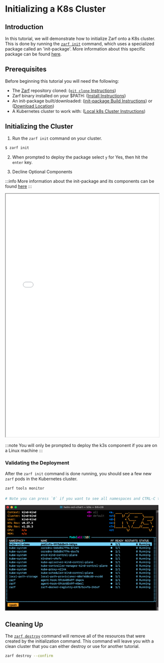 # Initializing a K8s Cluster

## Introduction

In this tutorial, we will demonstrate how to initialize Zarf onto a K8s cluster. This is done by running the [`zarf init`](../2-the-zarf-cli/100-cli-commands/zarf_init.md) command, which uses a specialized package called an 'init-package'. More information about this specific package can be found [here](../3-create-a-zarf-package/3-the-zarf-init-package.md).

## Prerequisites

Before beginning this tutorial you will need the following:

- The [Zarf](https://github.com/defenseunicorns/zarf) repository cloned: ([`git clone` Instructions](https://docs.github.com/en/repositories/creating-and-managing-repositories/cloning-a-repository))
- Zarf binary installed on your $PATH: ([Install Instructions](../1-getting-started/index.md#installing-zarf))
- An init-package built/downloaded: ([init-package Build Instructions](./0-using-zarf-package-create.md)) or ([Download Location](https://github.com/defenseunicorns/zarf/releases))
- A Kubernetes cluster to work with: ([Local k8s Cluster Instructions](./#setting-up-a-local-kubernetes-cluster))

## Initializing the Cluster

1. Run the `zarf init` command on your cluster.

```sh
$ zarf init
```

2. When prompted to deploy the package select `y` for Yes, then hit the `enter` key. <br/>

3. Decline Optional Components

:::info
More information about the init-package and its components can be found [here](../3-create-a-zarf-package/3-the-zarf-init-package.md)
:::
<iframe src="/docs/tutorials/zarf_init.html" height="800px" width="100%"></iframe>

:::note
You will only be prompted to deploy the k3s component if you are on a Linux machine
:::

### Validating the Deployment
After the `zarf init` command is done running, you should see a few new `zarf` pods in the Kubernetes cluster.

```bash
zarf tools monitor

# Note you can press `0` if you want to see all namespaces and CTRL-C to exit
```
![Zarf Tools Monitor](../.images/tutorials/zarf_tools_monitor.png)

## Cleaning Up

The [`zarf destroy`](../2-the-zarf-cli/100-cli-commands/zarf_destroy.md) command will remove all of the resources that were created by the initialization command. This command will leave you with a clean cluster that you can either destroy or use for another tutorial.

```sh
zarf destroy --confirm
```
